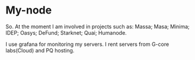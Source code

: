 # My-node

So. 
At the moment I am involved in projects such as:
Massa;
Masa;
Minima;
IDEP;
Oasys;
DeFund;
Starknet;
Quai;
Humanode.

I use grafana for monitoring my servers.
I rent servers from G-core labs(Cloud) and PQ hosting.
